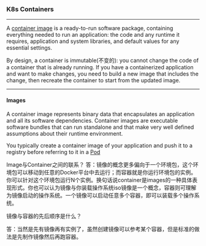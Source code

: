 ### K8s Containers

---

A [container image](https://kubernetes.io/docs/concepts/containers/images/) is a ready-to-run software package, containing everything needed to run an application: the code and any runtime it requires, application and system libraries, and default values for any essential settings.

By design, a container is immutable(不变的): you cannot change the code of a container that is already running. If you have a containerized application and want to make changes, you need to build a new image that includes the change, then recreate the container to start from the updated image.

---

#### Images

A container image represents binary data that encapsulates an application and all its software dependencies. Container images are executable software bundles that can run standalone and that make very well defined assumptions about their runtime environment.

You typically create a container image of your application and push it to a registry before referring to it in a [Pod](https://kubernetes.io/docs/concepts/workloads/pods/)

Image与Container之间的联系？
答：镜像的概念更多偏向于一个环境包，这个环境包可以移动到任意的Docker平台中去运行；而容器就是你运行环境包的实例。你可以针对这个环境包运行N个实例。换句话说container是images的一种具体表现形式。你也可以认为镜像与你装载操作系统iso镜像是一个概念，容器则可理解为镜像启动的操作系统。一个镜像可以启动任意多个容器，即可以装载多个操作系统。

镜像与容器的先后顺序是什么？

答：当然是先有镜像再有实例了，虽然创建镜像可以参考某个容器，但是标准的做法是先制作镜像然后再跑容器。